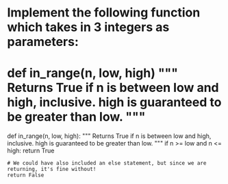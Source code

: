 # Implement the following function which takes in 3 integers as parameters:

# def in_range(n, low, high) """ Returns True if n is between low and high, inclusive. high is guaranteed to be greater than low. """


def in_range(n, low, high):
    """
    Returns True if n is between low and high, inclusive. 
    high is guaranteed to be greater than low.
    """
    if n >= low and n <= high:
        return True

    # We could have also included an else statement, but since we are returning, it's fine without!
    return False
